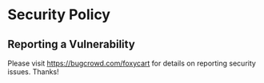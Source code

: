 # Security Policy

## Reporting a Vulnerability

Please visit https://bugcrowd.com/foxycart for details on reporting security issues. Thanks!
